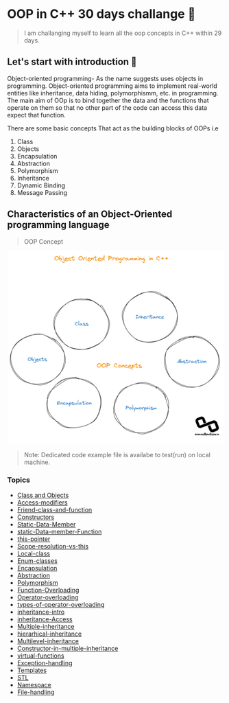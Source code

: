 # OOP in C++ 30 days challange 👀
> I am challanging myself to learn all the oop concepts in C++ within 29 days.

## Let's start with introduction 📝
Object-oriented programming- As the name suggests uses objects in programming. Object-oriented programming aims to implement real-world entities like inheritance, data hiding, polymorphismm, etc. in programming. The main aim of OOp is to bind together the data and the functions that operate on them so that no other part of the code can access this data expect that function.

There are some basic concepts That act as the building blocks of OOPs i.e

1. Class
1. Objects
1. Encapsulation
1. Abstraction
1. Polymorphism
1. Inheritance
1. Dynamic Binding
1. Message Passing


## Characteristics of an Object-Oriented programming language
>OOP Concept


![oop Concepts!](/images/oop-concept.png)

> Note: Dedicated code example file is availabe to test(run) on local machine. 
### Topics
- [Class and Objects](/Day-1-Class-Objects/Readme.md)
- [Access-modifiers](/Day-2-Access-modifiers/Readme.md)
- [Friend-class-and-function](/Day-3-Friend-class-and-function/readme.md)
- [Constructors](/Day-4-Constructors/Readme.md)
- [Static-Data-Member](/Day-6-Static-Data-Member/Readme.md)
- [static-Data-member-Function](/Day-7-Static-member-function/Readme.md)
- [this-pointer](/Day-8-this-pointer/readme.md)
- [Scope-resolution-vs-this](/Day-9-Scope-resolution-vs-this/Readme.md)
- [Local-class](/Day-10-Local-Class/Readme.md)
- [Enum-classes](/Day-11-Enum-Classes/Readme.md)
- [Encapsulation](/Day-12-Encapsulation/Readme.md)
- [Abstraction](/Day-13-Abstraction/Readme.md)
- [Polymorphism](/Day-14-Polymorphism/readme.md)
- [Function-Overloading](/Day-15-function-overloading/Readme.md)
- [Operator-overloading](/Day-16-Operator-Overloading/readme.md)
- [types-of-operator-overloading](/Day-17-Types-of-operator-overloading/Readme.md)
- [inheritance-intro](/Day-18-inheritance-intro/readme.md)
- [inheritance-Access](/Day-19-inheritance-Access/readme.md)
- [Multiple-inheritance](/Day-20-Multiple-inheritance/readme.md)
- [hierarhical-inheritance](/Day-21-hierarhical-inheritance/readme.md)
- [Multilevel-inheritance](/Day-22-Multilevel-inheritance/readme.md)
- [Constructor-in-multiple-inheritance](/Day-23-Constructor-in-multiple-inheritance/readme.md)
- [virtual-functions](/Day-24-virtual-functions/readme.md)
- [Exception-handling](/Day-25-Exception-handling/readme.md)
- [Templates](/Day-26-Templates/readme.md)
- [STL](/Day-27-STL/readme.md)
- [Namespace](/Day-28-NameSpace/Readme.md)
- [File-handling](/Day-29-Files-and-Streams/readme.md)


